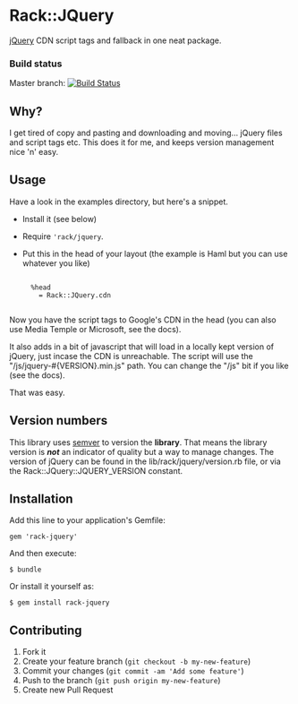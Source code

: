 # Rack::JQuery

[jQuery](http://jquery.com/download/) CDN script tags and fallback in one neat package.

### Build status ###

Master branch:
[![Build Status](https://secure.travis-ci.org/yb66/rack-jquery.png?branch=master)](http://travis-ci.org/yb66/rack-jquery)

## Why? ##

I get tired of copy and pasting and downloading and moving… jQuery files and script tags etc. This does it for me, and keeps version management nice 'n' easy.

## Usage ##

Have a look in the examples directory, but here's a snippet.

* Install it (see below)
* Require `'rack/jquery`.
* Put this in the head of your layout (the example is Haml but you can use whatever you like)

    <pre><code>
    %head
      = Rack::JQuery.cdn
    </code></pre>

Now you have the script tags to Google's CDN in the head (you can also use Media Temple or Microsoft, see the docs).

It also adds in a bit of javascript that will load in a locally kept version of jQuery, just incase the CDN is unreachable. The script will use the "/js/jquery-#{VERSION}.min.js" path. You can change the "/js" bit if you like (see the docs).

That was easy.

## Version numbers ##

This library uses [semver](http://semver.org/) to version the **library**. That means the library version is ***not*** an indicator of quality but a way to manage changes. The version of jQuery can be found in the lib/rack/jquery/version.rb file, or via the Rack::JQuery::JQUERY_VERSION constant.

## Installation

Add this line to your application's Gemfile:

    gem 'rack-jquery'

And then execute:

    $ bundle

Or install it yourself as:

    $ gem install rack-jquery

## Contributing

1. Fork it
2. Create your feature branch (`git checkout -b my-new-feature`)
3. Commit your changes (`git commit -am 'Add some feature'`)
4. Push to the branch (`git push origin my-new-feature`)
5. Create new Pull Request
